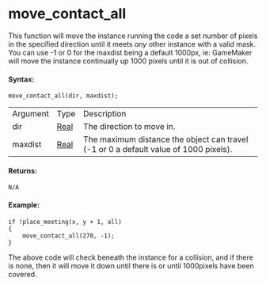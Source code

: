 # move_contact_all

This function will move the instance running the code a set number of
pixels in the specified direction until it meets *any* other instance
with a valid mask. You can use -1 or 0 for the maxdist being a default
1000px, ie: GameMaker will move the instance continually up 1000 pixels
until it is out of collision.

#### Syntax:

``` gml
move_contact_all(dir, maxdist);
```

|          |                                                                         |                                                                                      |
|----------|-------------------------------------------------------------------------|--------------------------------------------------------------------------------------|
| Argument | Type                                                                    | Description                                                                          |
| dir      |  [Real](../../../../../GameMaker_Language/GML_Overview/Data_Types)  | The direction to move in.                                                            |
| maxdist  |  [Real](../../../../../GameMaker_Language/GML_Overview/Data_Types)  | The maximum distance the object can travel (-1 or 0 a default value of 1000 pixels). |

#### Returns:

``` gml
N/A
```

#### Example:

``` gml
if !place_meeting(x, y + 1, all)
{
    move_contact_all(270, -1);
}
```

The above code will check beneath the instance for a collision, and if
there is none, then it will move it down until there is or until
1000pixels have been covered.
